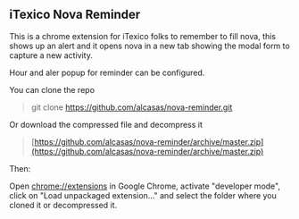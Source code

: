 ## iTexico Nova Reminder

This is a chrome extension for iTexico folks to remember to fill nova, this shows up an alert and it opens nova in a new tab showing the modal form to capture a new activity. 

Hour and aler popup for reminder can be configured.

You can clone the repo
>git clone https://github.com/alcasas/nova-reminder.git

Or download the compressed file and decompress it
>[https://github.com/alcasas/nova-reminder/archive/master.zip](https://github.com/alcasas/nova-reminder/archive/master.zip)

Then:

Open [chrome://extensions](chrome://extensions) in Google Chrome, activate "developer mode", click on "Load unpackaged extension..." and select the folder where you cloned it or decompressed it.